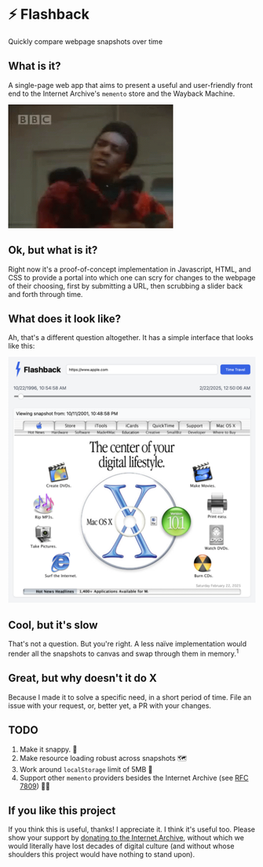 # ⚡️ Flashback
Quickly compare webpage snapshots over time

## What is it?
A single-page web app that aims to present a useful and user-friendly front end to the Internet Archive's `memento` store and the Wayback Machine.

![](so-what-is-it-cat-red-dwarf.gif)

## Ok, but what is it?
Right now it's a proof-of-concept implementation in Javascript, HTML, and CSS to provide a portal into which one can scry for changes to the webpage of their choosing, first by submitting a URL, then scrubbing a slider back and forth through time.

## What does it look like?
Ah, that's a different question altogether. It has a simple interface that looks like this:

![Flashback UI](flashback.png)

## Cool, but it's slow
That's not a question. But you're right. A less naïve implementation would render all the snapshots to canvas and swap through them in memory.<sup>1</sup>

## Great, but why doesn't it do X
Because I made it to solve a specific need, in a short period of time. File an issue with your request, or, better yet, a PR with your changes.

## TODO
 1. Make it snappy. 🫡
 2. Make resource loading robust across snapshots 🗺️
 3. Work around `localStorage` limit of 5MB 💾
 4. Support other `memento` providers besides the Internet Archive (see [RFC 7809](https://mementoweb.org/guide/rfc/)) 🧑‍💻

## If you like this project
If you think this is useful, thanks! I appreciate it. I think it's useful too. Please show your support by [donating to the Internet Archive](https://archive.org/donate), without which we would literally have lost decades of digital culture (and without whose shoulders this project would have nothing to stand upon).
